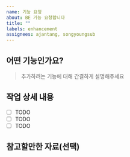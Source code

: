 ```yaml
---
name: 기능 요청
about: BE 기능 요청합니다
title: ""
labels: enhancement
assignees: ajantang, songyoungsub
---
```


## 어떤 기능인가요?

> 추가하려는 기능에 대해 간결하게 설명해주세요

## 작업 상세 내용

- [ ] TODO
- [ ] TODO
- [ ] TODO

## 참고할만한 자료(선택)
